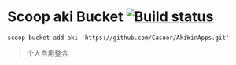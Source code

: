 # Scoop aki Bucket [![Build status](https://ci.appveyor.com/api/projects/status/dmee5we767nacwyw/branch/master?svg=true)](https://ci.appveyor.com/project/Casuor/akiwinapps/branch/master)

`scoop bucket add aki 'https://github.com/Casuor/AkiWinApps.git'`

> 个人自用整合

